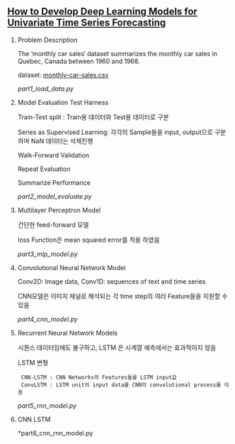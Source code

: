 ## [How to Develop Deep Learning Models for Univariate Time Series Forecasting](https://machinelearningmastery.com/how-to-develop-deep-learning-models-for-univariate-time-series-forecasting/)

1. Problem Description
  
    The ‘monthly car sales‘ dataset summarizes the monthly car sales in Quebec, Canada between 1960 and 1968.
  
    dataset: [monthly-car-sales.csv](https://raw.githubusercontent.com/jbrownlee/Datasets/master/monthly-car-sales.csv) 

    *part1_load_data.py*

2. Model Evaluation Test Harness

    Train-Test split : Train용 데이터와 Test용 데이터로 구분
    
    Series as Supervised Learning: 각각의 Sample들을 input, output으로 구분하며 NaN 데이터는 삭제진행
    
    Walk-Forward Validation
    
    Repeat Evaluation
    
    Summarize Performance
    
    *part2_model_evaluate.py*
    
3. Multilayer Perceptron Model

    간단한 feed-forward 모델
    
    loss Function은 mean squared error를 적용 하였음
    
    *part3_mlp_model.py*
    

4. Convolutional Neural Network Model

    Conv2D: Image data, Conv1D: sequences of text and time series
    
    CNN모델은 이미지 채널로 해석되는 각 time step의 여러 Feature들을 지원할 수 있음
    
    *part4_cnn_model.py*
    

5. Recurrent Neural Network Models

    시퀀스 데이터임에도 불구하고, LSTM 은 시계열 예측에서는 효과적이지 않음
    
    LSTM 변형
      
        CNN-LSTM : CNN Networks의 Features들을 LSTM input값
        ConvLSTM : LSTM unit의 input data를 CNN의 convolutional process를 이용
    
    *part5_rnn_model.py*
    
6. CNN LSTM

    *part6_cnn_rnn_model.py
    

